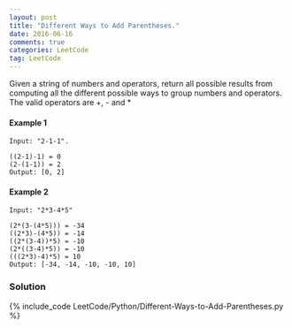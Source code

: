 ```yaml
---
layout: post
title: "Different Ways to Add Parentheses."
date: 2016-06-16
comments: true
categories: LeetCode
tag: LeetCode
---
```


Given a string of numbers and operators, return all possible results from computing all the different possible ways to group numbers and operators. The valid operators are +, - and * 


#### Example 1
```
Input: "2-1-1".

((2-1)-1) = 0
(2-(1-1)) = 2
Output: [0, 2]
```

#### Example 2
```
Input: "2*3-4*5"

(2*(3-(4*5))) = -34
((2*3)-(4*5)) = -14
((2*(3-4))*5) = -10
(2*((3-4)*5)) = -10
(((2*3)-4)*5) = 10
Output: [-34, -14, -10, -10, 10]
```

<!--more-->
### Solution
{% include_code LeetCode/Python/Different-Ways-to-Add-Parentheses.py %}
